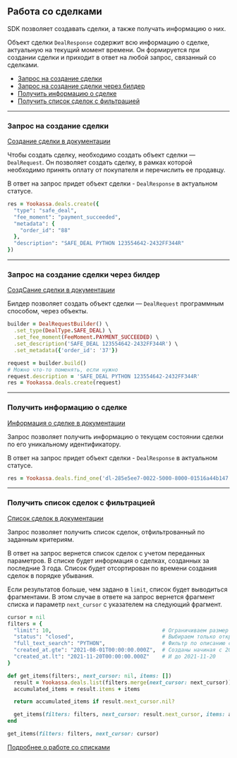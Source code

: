 ## Работа со сделками

SDK позволяет создавать сделки, а также получать информацию о них.

Объект сделки `DealResponse` содержит всю информацию о сделке, актуальную на текущий момент времени. 
Он формируется при создании сделки и приходит в ответ на любой запрос, связанный со сделками.

* [Запрос на создание сделки](#Запрос-на-создание-сделки)
* [Запрос на создание сделки через билдер](#Запрос-на-создание-сделки-через-билдер)
* [Получить информацию о сделке](#Получить-информацию-о-сделке)
* [Получить список сделок с фильтрацией](#Получить-список-сделок-с-фильтрацией)

---

### Запрос на создание сделки

[Создание сделки в документации](https://yookassa.ru/developers/api?lang=ruby#create_deal)

Чтобы создать сделку, необходимо создать объект сделки — `DealRequest`. Он позволяет создать сделку, в рамках которой 
необходимо принять оплату от покупателя и перечислить ее продавцу.

В ответ на запрос придет объект сделки - `DealResponse` в актуальном статусе.

```ruby
res = Yookassa.deals.create({
  "type": "safe_deal",
  "fee_moment": "payment_succeeded",
  "metadata": {
    "order_id": "88"
  },
  "description": "SAFE_DEAL PYTHON 123554642-2432FF344R"
})

```
---

### Запрос на создание сделки через билдер

[СоздCание сделки в документации](https://yookassa.ru/developers/api?lang=ruby#create_deal)

Билдер позволяет создать объект сделки — `DealRequest` программным способом, через объекты.

```ruby
builder = DealRequestBuilder() \
  .set_type(DealType.SAFE_DEAL) \
  .set_fee_moment(FeeMoment.PAYMENT_SUCCEEDED) \
  .set_description('SAFE_DEAL 123554642-2432FF344R') \
  .set_metadata({'order_id': '37'})

request = builder.build()
# Можно что-то поменять, если нужно
request.description = 'SAFE_DEAL PYTHON 123554642-2432FF344R'
res = Yookassa.deals.create(request)
```
---

### Получить информацию о сделке

[Информация о сделке в документации](https://yookassa.ru/developers/api?lang=ruby)

Запрос позволяет получить информацию о текущем состоянии сделки по его уникальному идентификатору.

В ответ на запрос придет объект сделки - `DealResponse` в актуальном статусе.

```ruby
res = Yookassa.deals.find_one('dl-285e5ee7-0022-5000-8000-01516a44b147')
```
---

### Получить список сделок с фильтрацией

[Список сделок в документации](https://yookassa.ru/developers/api?lang=ruby#get_deals_list)

Запрос позволяет получить список сделок, отфильтрованный по заданным критериям.

В ответ на запрос вернется список сделок с учетом переданных параметров. В списке будет информация о сделках, 
созданных за последние 3 года. Список будет отсортирован по времени создания сделок в порядке убывания.

Если результатов больше, чем задано в `limit`, список будет выводиться фрагментами. В этом случае в ответе на запрос 
вернется фрагмент списка и параметр `next_cursor` с указателем на следующий фрагмент.

```ruby
cursor = nil
filters = {
  "limit": 10,                                   # Ограничиваем размер выборки
  "status": "closed",                            # Выбираем только открытые сделки
  "full_text_search": "PYTHON",                  # Фильтр по описанию сделки — параметру description
  "created_at.gte": "2021-08-01T00:00:00.000Z",  # Созданы начиная с 2021-08-01
  "created_at.lt": "2021-11-20T00:00:00.000Z"    # И до 2021-11-20
}

def get_items(filters:, next_cursor: nil, items: [])
  result = Yookassa.deals.list(filters.merge(next_cursor: next_cursor))
  accumulated_items = result.items + items

  return accumulated_items if result.next_cursor.nil?

  get_items(filters: filters, next_cursor: result.next_cursor, items: accumulated_items)
end

get_items(filters: filters, next_cursor: cursor)
```
[Подробнее о работе со списками](https://yookassa.ru/developers/using-api/lists)
